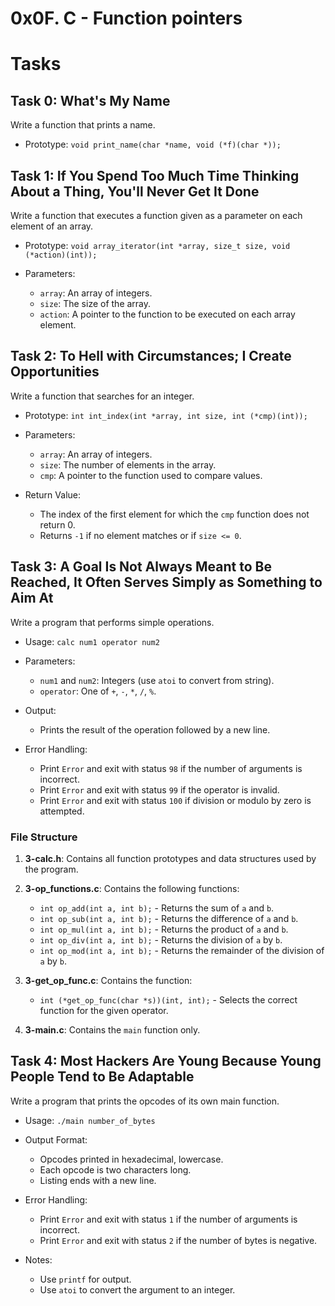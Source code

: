 # 0x0F. C - Function pointers

# Tasks

## Task 0: What's My Name

Write a function that prints a name.

- Prototype: `void print_name(char *name, void (*f)(char *));`

## Task 1: If You Spend Too Much Time Thinking About a Thing, You'll Never Get It Done

Write a function that executes a function given as a parameter on each element of an array.

- Prototype: `void array_iterator(int *array, size_t size, void (*action)(int));`

- Parameters:
  - `array`: An array of integers.
  - `size`: The size of the array.
  - `action`: A pointer to the function to be executed on each array element.

## Task 2: To Hell with Circumstances; I Create Opportunities

Write a function that searches for an integer.

- Prototype: `int int_index(int *array, int size, int (*cmp)(int));`

- Parameters:
  - `array`: An array of integers.
  - `size`: The number of elements in the array.
  - `cmp`: A pointer to the function used to compare values.

- Return Value:
  - The index of the first element for which the `cmp` function does not return 0.
  - Returns `-1` if no element matches or if `size <= 0`.

## Task 3: A Goal Is Not Always Meant to Be Reached, It Often Serves Simply as Something to Aim At

Write a program that performs simple operations.

- Usage: `calc num1 operator num2`

- Parameters:
  - `num1` and `num2`: Integers (use `atoi` to convert from string).
  - `operator`: One of `+`, `-`, `*`, `/`, `%`.

- Output:
  - Prints the result of the operation followed by a new line.

- Error Handling:
  - Print `Error` and exit with status `98` if the number of arguments is incorrect.
  - Print `Error` and exit with status `99` if the operator is invalid.
  - Print `Error` and exit with status `100` if division or modulo by zero is attempted.

### File Structure

1. **3-calc.h**: Contains all function prototypes and data structures used by the program.

2. **3-op_functions.c**: Contains the following functions:
   - `int op_add(int a, int b);` - Returns the sum of `a` and `b`.
   - `int op_sub(int a, int b);` - Returns the difference of `a` and `b`.
   - `int op_mul(int a, int b);` - Returns the product of `a` and `b`.
   - `int op_div(int a, int b);` - Returns the division of `a` by `b`.
   - `int op_mod(int a, int b);` - Returns the remainder of the division of `a` by `b`.

3. **3-get_op_func.c**: Contains the function:
   - `int (*get_op_func(char *s))(int, int);` - Selects the correct function for the given operator.

4. **3-main.c**: Contains the `main` function only.

## Task 4: Most Hackers Are Young Because Young People Tend to Be Adaptable

Write a program that prints the opcodes of its own main function.

- Usage: `./main number_of_bytes`

- Output Format:
  - Opcodes printed in hexadecimal, lowercase.
  - Each opcode is two characters long.
  - Listing ends with a new line.

- Error Handling:
  - Print `Error` and exit with status `1` if the number of arguments is incorrect.
  - Print `Error` and exit with status `2` if the number of bytes is negative.

- Notes:
  - Use `printf` for output.
  - Use `atoi` to convert the argument to an integer.

